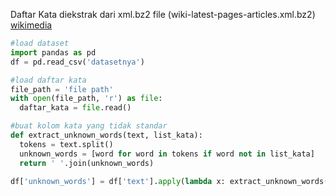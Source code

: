 Daftar Kata diekstrak dari xml.bz2 file (<LANG>wiki-latest-pages-articles.xml.bz2) [wikimedia](https://dumps.wikimedia.org/idwiki/latest/)


```python
#load dataset
import pandas as pd
df = pd.read_csv('datasetnya')

#load daftar kata
file_path = 'file path'
with open(file_path, 'r') as file:
  daftar_kata = file.read()

#buat kolom kata yang tidak standar
def extract_unknown_words(text, list_kata):
  tokens = text.split()
  unknown_words = [word for word in tokens if word not in list_kata]
  return ' '.join(unknown_words)

df['unknown_words'] = df['text'].apply(lambda x: extract_unknown_words(x, list_kata))
```
